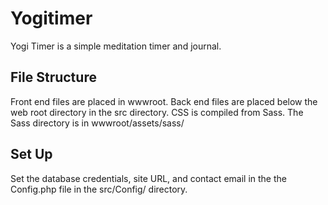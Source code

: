 # Yogitimer

Yogi Timer is a simple meditation timer and journal.

## File Structure

Front end files are placed in wwwroot.
Back end files are placed below the web root directory in the src directory.
CSS is compiled from Sass. The Sass directory is in wwwroot/assets/sass/

## Set Up

Set the database credentials, site URL, and contact email in the the Config.php file in the src/Config/ directory. 

